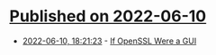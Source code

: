 # [Published on 2022-06-10](index.md)

* [2022-06-10, 18:21:23](https://news.ycombinator.com/item?id=31697636) - [If OpenSSL Were a GUI](https://smallstep.com/blog/if-openssl-were-a-gui/)
